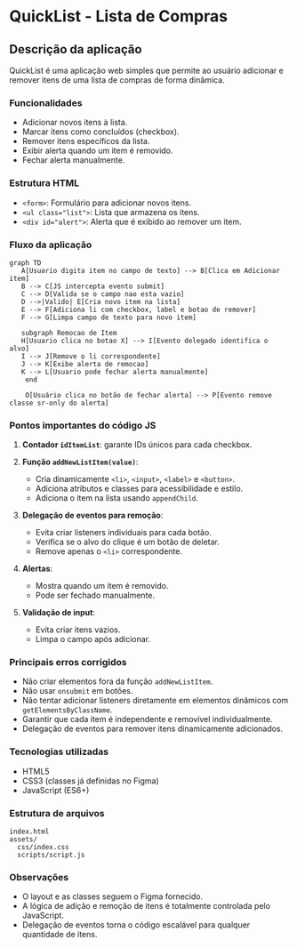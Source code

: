 # QuickList - Lista de Compras

## Descrição da aplicação

QuickList é uma aplicação web simples que permite ao usuário adicionar e remover itens de uma lista de compras de forma dinâmica.

### Funcionalidades

- Adicionar novos itens à lista.
- Marcar itens como concluídos (checkbox).
- Remover itens específicos da lista.
- Exibir alerta quando um item é removido.
- Fechar alerta manualmente.

### Estrutura HTML

- `<form>`: Formulário para adicionar novos itens.
- `<ul class="list">`: Lista que armazena os itens.
- `<div id="alert">`: Alerta que é exibido ao remover um item.

### Fluxo da aplicação

```mermaid
graph TD
   A[Usuario digita item no campo de texto] --> B[Clica em Adicionar item]
   B --> C[JS intercepta evento submit]
   C --> D[Valida se o campo nao esta vazio]
   D -->|Valido| E[Cria novo item na lista]
   E --> F[Adiciona li com checkbox, label e botao de remover]
   F --> G[Limpa campo de texto para novo item]

   subgraph Remocao de Item
   H[Usuario clica no botao X] --> I[Evento delegado identifica o alvo]
   I --> J[Remove o li correspondente]
   J --> K[Exibe alerta de remocao]
   K --> L[Usuario pode fechar alerta manualmente]
    end

    O[Usuário clica no botão de fechar alerta] --> P[Evento remove classe sr-only do alerta]
```

### Pontos importantes do código JS

1. **Contador `idItemList`**: garante IDs únicos para cada checkbox.
2. **Função `addNewListItem(value)`**:

   - Cria dinamicamente `<li>`, `<input>`, `<label>` e `<button>`.
   - Adiciona atributos e classes para acessibilidade e estilo.
   - Adiciona o item na lista usando `appendChild`.

3. **Delegação de eventos para remoção**:

   - Evita criar listeners individuais para cada botão.
   - Verifica se o alvo do clique é um botão de deletar.
   - Remove apenas o `<li>` correspondente.

4. **Alertas**:

   - Mostra quando um item é removido.
   - Pode ser fechado manualmente.

5. **Validação de input**:

   - Evita criar itens vazios.
   - Limpa o campo após adicionar.

### Principais erros corrigidos

- Não criar elementos fora da função `addNewListItem`.
- Não usar `onsubmit` em botões.
- Não tentar adicionar listeners diretamente em elementos dinâmicos com `getElementsByClassName`.
- Garantir que cada item é independente e removível individualmente.
- Delegação de eventos para remover itens dinamicamente adicionados.

### Tecnologias utilizadas

- HTML5
- CSS3 (classes já definidas no Figma)
- JavaScript (ES6+)

### Estrutura de arquivos

```
index.html
assets/
  css/index.css
  scripts/script.js
```

### Observações

- O layout e as classes seguem o Figma fornecido.
- A lógica de adição e remoção de itens é totalmente controlada pelo JavaScript.
- Delegação de eventos torna o código escalável para qualquer quantidade de itens.
